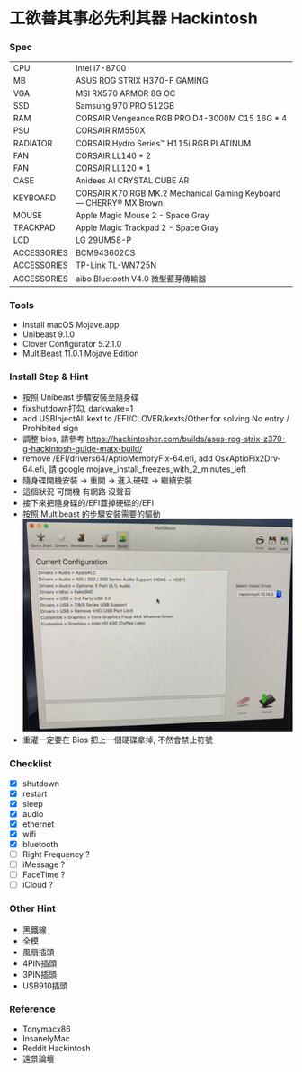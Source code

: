 # 工欲善其事必先利其器 Hackintosh

### Spec
|||
|---|---|
|CPU|Intel i7-8700|
|MB|ASUS ROG STRIX H370-F GAMING|
|VGA|MSI RX570 ARMOR 8G OC|
|SSD|Samsung 970 PRO 512GB|
|RAM|CORSAIR Vengeance RGB PRO D4-3000M C15 16G * 4|
|PSU|CORSAIR RM550X|
|RADIATOR|CORSAIR Hydro Series™ H115i RGB PLATINUM|
|FAN|CORSAIR LL140 * 2|
|FAN|CORSAIR LL120 * 1|
|CASE|Anidees AI CRYSTAL CUBE AR|
|KEYBOARD|CORSAIR K70 RGB MK.2 Mechanical Gaming Keyboard — CHERRY® MX Brown|
|MOUSE|Apple Magic Mouse 2 - Space Gray|
|TRACKPAD|Apple Magic Trackpad 2 - Space Gray|
|LCD|LG 29UM58-P|
|ACCESSORIES|BCM943602CS|
|ACCESSORIES|TP-Link TL-WN725N|
|ACCESSORIES|aibo Bluetooth V4.0 微型藍芽傳輸器|

### Tools
* Install macOS Mojave.app
* Unibeast 9.1.0
* Clover Configurator 5.2.1.0
* MultiBeast 11.0.1 Mojave Edition

### Install Step & Hint
* 按照 Unibeast 步驟安裝至隨身碟
* fixshutdown打勾, darkwake=1
* add USBInjectAll.kext to /EFI/CLOVER/kexts/Other for solving No entry / Prohibited sign
* 調整 bios, 請參考 https://hackintosher.com/builds/asus-rog-strix-z370-g-hackintosh-guide-matx-build/
* remove /EFI/drivers64/AptioMemoryFix-64.efi, add OsxAptioFix2Drv-64.efi, 請 google mojave_install_freezes_with_2_minutes_left
* 隨身碟開機安裝 -> 重開 -> 進入硬碟 -> 繼續安裝
* 這個狀況 可關機 有網路 沒聲音
* 接下來把隨身碟的/EFI蓋掉硬碟的/EFI
* 按照 Multibeast 的步驟安裝需要的驅動
![](../img/MultiBeast%20Install.png)
* 重灌一定要在 Bios 把上一個硬碟拿掉, 不然會禁止符號

### Checklist
- [x] shutdown
- [x] restart
- [x] sleep
- [x] audio
- [x] ethernet
- [x] wifi
- [x] bluetooth
- [ ] Right Frequency ?
- [ ] iMessage ?
- [ ] FaceTime ?
- [ ] iCloud ?

### Other Hint
* 黑鐵線
* 全模
* 風扇插頭
* 4PIN插頭
* 3PIN插頭
* USB910插頭

### Reference
* Tonymacx86
* InsanelyMac
* Reddit Hackintosh
* 遠景論壇
